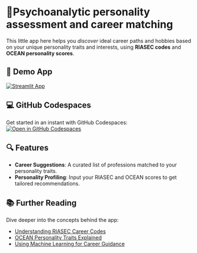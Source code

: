 # 🧠Psychoanalytic personality assessment and career matching 
This little app here helps you _discover_ ideal career paths and hobbies based on your unique personality traits and interests, using **RIASEC codes** and **OCEAN personality scores**.  

## 🚀 Demo App  
[![Streamlit App](https://static.streamlit.io/badges/streamlit_badge_black_white.svg)](https://personality-test-biher.streamlit.app/)  

## 💻 GitHub Codespaces  
Get started in an instant with GitHub Codespaces:  
[![Open in GitHub Codespaces](https://github.com/codespaces/badge.svg)](https://codespaces.new/streamlit/app-starter-kit?quickstart=1)  

## 🔍 Features  
- **Career Suggestions**: A curated list of professions matched to your personality traits.
- **Personality Profiling**: Input your RIASEC and OCEAN scores to get tailored recommendations.  
  
## 📚 Further Reading  
Dive deeper into the concepts behind the app:  
- [Understanding RIASEC Career Codes](https://www.careerkey.org/choose-a-career/riasec-themes.html)  
- [OCEAN Personality Traits Explained](https://en.wikipedia.org/wiki/Big_Five_personality_traits)  
- [Using Machine Learning for Career Guidance](https://towardsdatascience.com)  
